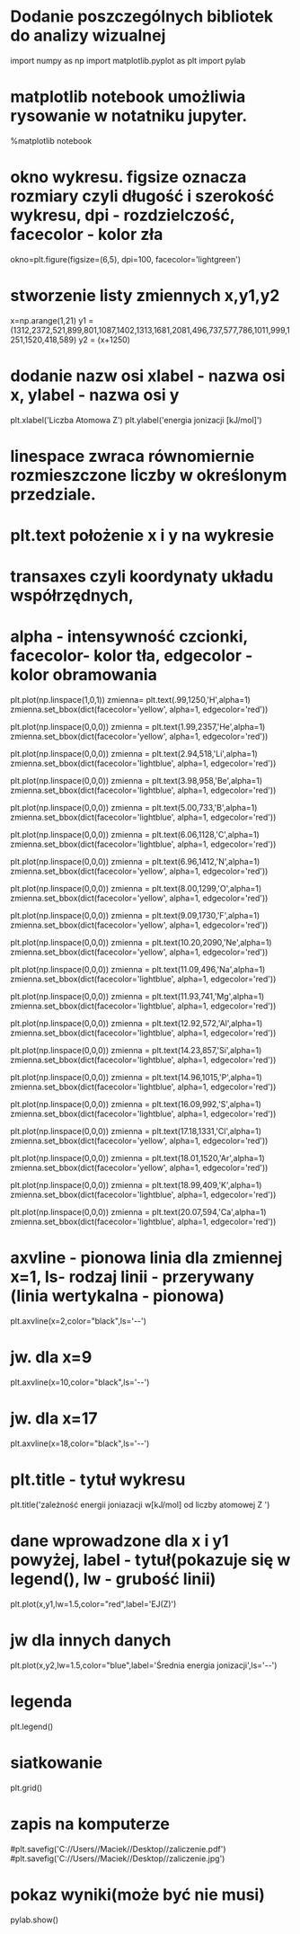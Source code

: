 # Dodanie poszczególnych bibliotek do analizy wizualnej
import numpy as np
import matplotlib.pyplot as plt
import pylab


# matplotlib notebook umożliwia rysowanie w notatniku jupyter.
%matplotlib notebook

# okno wykresu. figsize oznacza rozmiary czyli długość i szerokość wykresu, dpi - rozdzielczość, facecolor - kolor zła
okno=plt.figure(figsize=(6,5), dpi=100, facecolor='lightgreen')

# stworzenie listy zmiennych x,y1,y2
x=np.arange(1,21)
y1 = (1312,2372,521,899,801,1087,1402,1313,1681,2081,496,737,577,786,1011,999,1251,1520,418,589)
y2 = (x+1250)

# dodanie nazw osi xlabel - nazwa osi x, ylabel - nazwa osi y
plt.xlabel('Liczba Atomowa Z')
plt.ylabel('energia jonizacji [kJ/mol]')

# linespace zwraca równomiernie rozmieszczone liczby w określonym przedziale.
# plt.text położenie x i y na wykresie
# transaxes czyli koordynaty układu współrzędnych,
# alpha - intensywność czcionki, facecolor- kolor tła, edgecolor - kolor obramowania
plt.plot(np.linspace(1,0,1))
zmienna= plt.text(.99,1250,'H',alpha=1)
zmienna.set_bbox(dict(facecolor='yellow', alpha=1, edgecolor='red'))

plt.plot(np.linspace(0,0,0))
zmienna = plt.text(1.99,2357,'He',alpha=1)
zmienna.set_bbox(dict(facecolor='yellow', alpha=1, edgecolor='red'))

plt.plot(np.linspace(0,0,0))
zmienna = plt.text(2.94,518,'Li',alpha=1)
zmienna.set_bbox(dict(facecolor='lightblue', alpha=1, edgecolor='red'))

plt.plot(np.linspace(0,0,0))
zmienna = plt.text(3.98,958,'Be',alpha=1)
zmienna.set_bbox(dict(facecolor='lightblue', alpha=1, edgecolor='red'))

plt.plot(np.linspace(0,0,0))
zmienna = plt.text(5.00,733,'B',alpha=1)
zmienna.set_bbox(dict(facecolor='lightblue', alpha=1, edgecolor='red'))

plt.plot(np.linspace(0,0,0))
zmienna = plt.text(6.06,1128,'C',alpha=1)
zmienna.set_bbox(dict(facecolor='lightblue', alpha=1, edgecolor='red'))

plt.plot(np.linspace(0,0,0))
zmienna = plt.text(6.96,1412,'N',alpha=1)
zmienna.set_bbox(dict(facecolor='yellow', alpha=1, edgecolor='red'))

plt.plot(np.linspace(0,0,0))
zmienna = plt.text(8.00,1299,'O',alpha=1)
zmienna.set_bbox(dict(facecolor='yellow', alpha=1, edgecolor='red'))

plt.plot(np.linspace(0,0,0))
zmienna = plt.text(9.09,1730,'F',alpha=1)
zmienna.set_bbox(dict(facecolor='yellow', alpha=1, edgecolor='red'))

plt.plot(np.linspace(0,0,0))
zmienna = plt.text(10.20,2090,'Ne',alpha=1)
zmienna.set_bbox(dict(facecolor='yellow', alpha=1, edgecolor='red'))

plt.plot(np.linspace(0,0,0))
zmienna = plt.text(11.09,496,'Na',alpha=1)
zmienna.set_bbox(dict(facecolor='lightblue', alpha=1, edgecolor='red'))

plt.plot(np.linspace(0,0,0))
zmienna = plt.text(11.93,741,'Mg',alpha=1)
zmienna.set_bbox(dict(facecolor='lightblue', alpha=1, edgecolor='red'))

plt.plot(np.linspace(0,0,0))
zmienna = plt.text(12.92,572,'Al',alpha=1)
zmienna.set_bbox(dict(facecolor='lightblue', alpha=1, edgecolor='red'))

plt.plot(np.linspace(0,0,0))
zmienna = plt.text(14.23,857,'Si',alpha=1)
zmienna.set_bbox(dict(facecolor='lightblue', alpha=1, edgecolor='red'))

plt.plot(np.linspace(0,0,0))
zmienna = plt.text(14.96,1015,'P',alpha=1)
zmienna.set_bbox(dict(facecolor='lightblue', alpha=1, edgecolor='red'))

plt.plot(np.linspace(0,0,0))
zmienna = plt.text(16.09,992,'S',alpha=1)
zmienna.set_bbox(dict(facecolor='lightblue', alpha=1, edgecolor='red'))

plt.plot(np.linspace(0,0,0))
zmienna = plt.text(17.18,1331,'Cl',alpha=1)
zmienna.set_bbox(dict(facecolor='yellow', alpha=1, edgecolor='red'))

plt.plot(np.linspace(0,0,0))
zmienna = plt.text(18.01,1520,'Ar',alpha=1)
zmienna.set_bbox(dict(facecolor='yellow', alpha=1, edgecolor='red'))

plt.plot(np.linspace(0,0,0))
zmienna = plt.text(18.99,409,'K',alpha=1)
zmienna.set_bbox(dict(facecolor='lightblue', alpha=1, edgecolor='red'))

plt.plot(np.linspace(0,0,0))
zmienna = plt.text(20.07,594,'Ca',alpha=1)
zmienna.set_bbox(dict(facecolor='lightblue', alpha=1, edgecolor='red'))

# axvline - pionowa linia dla zmiennej x=1, ls- rodzaj linii - przerywany (linia wertykalna - pionowa)
plt.axvline(x=2,color="black",ls='--')

# jw. dla x=9
plt.axvline(x=10,color="black",ls='--')

# jw. dla x=17
plt.axvline(x=18,color="black",ls='--')

# plt.title - tytuł wykresu
plt.title('zależność energii joniazacji w[kJ/mol] od liczby atomowej Z ')

# dane wprowadzone dla x i y1 powyżej, label - tytuł(pokazuje się w legend(), lw - grubość linii)
plt.plot(x,y1,lw=1.5,color="red",label='EJ(Z)')

# jw dla innych danych
plt.plot(x,y2,lw=1.5,color="blue",label='Średnia energia jonizacji',ls='--')

# legenda
plt.legend()

# siatkowanie
plt.grid()
# zapis na komputerze

#plt.savefig('C://Users//Maciek//Desktop//zaliczenie.pdf')
#plt.savefig('C://Users//Maciek//Desktop//zaliczenie.jpg')

# pokaz wyniki(może być nie musi)
pylab.show()
